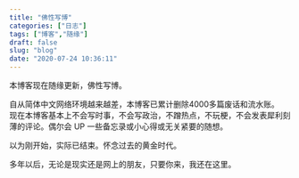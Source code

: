 ```yaml
---
title: "佛性写博"
categories: ["日志"]
tags: ["博客","随缘"]
draft: false
slug: "blog"
date: "2020-07-24 10:36:11"
---
```


本博客现在随缘更新，佛性写博。

自从简体中文网络环境越来越差，本博客已累计删除4000多篇废话和流水账。  
现在本博客基本上不会写时事，不会写政治，不蹭热点，不玩梗，不会发表犀利刻薄的评论。偶尔会 UP 一些备忘录或小心得或无关紧要的随想。

以为刚开始，实际已结束。怀念过去的黄金时代。

多年以后，无论是现实还是网上的朋友，只要你来，我还在这里。
